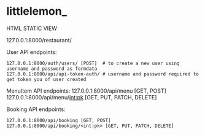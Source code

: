 # littlelemon_


HTML STATIC VIEW

127.0.0.1:8000/restaurant/

User API endpoints:

    127.0.0.1:8000/auth/users/ [POST]  # to create a new user using username and password as formdata
    127.0.0.1:8000/api/api-token-auth/ # username and password required to get token you of user created

MenuItem API endpoints:
    127.0.0.1:8000/api/menu [GET, POST]
    127.0.0.1:8000/api/menu/<int:pk> [GET, PUT, PATCH, DELETE]

Booking API endpoints:

    127.0.0.1:8000/api/booking [GET, POST]
    127.0.0.1:8000/api/booking/<int:pk> [GET, PUT, PATCH, DELETE]




